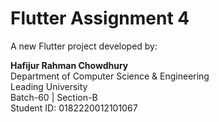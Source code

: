 # Flutter Assignment 4

A new Flutter project developed by:

**Hafijur Rahman Chowdhury**  
Department of Computer Science & Engineering  
Leading University  
Batch-60 | Section-B  
Student ID: 0182220012101067

